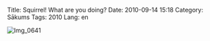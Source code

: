 Title: Squirrel! What are you doing?
Date: 2010-09-14 15:18
Category: Sākums
Tags: 2010
Lang: en

![Img_0641][1]

[1]: http://getfile5.posterous.com/getfile/files.posterous.com/gmlv/99QUxBDyPEOtsF0MBvo356NkSFUSijCoAn2xDwiHQieQSu0PNfnbbcTwbsWq/IMG_0641.jpg.scaled696.jpg
